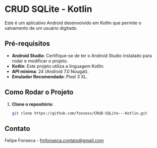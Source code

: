# CRUD SQLite - Kotlin

Este é um aplicativo Android desenvolvido em Kotlin que permite o salvamento de um usuário digitado.

## Pré-requisitos

- **Android Studio**: Certifique-se de ter o Android Studio instalado para rodar e modificar o projeto.
- **Kotlin**: Este projeto utiliza a linguagem Kotlin.
- **API mínima**: 24 (Android 7.0 Nougat).
- **Emulador Recomendado**: Pixel 3 XL.

## Como Rodar o Projeto

1. **Clone o repositório**:
   ```bash
   git clone https://github.com/fonsess/CRUD-SQLite---Kotlin.git

## Contato

Felipe Fonseca - fmfonseca.contato@gmail.com
